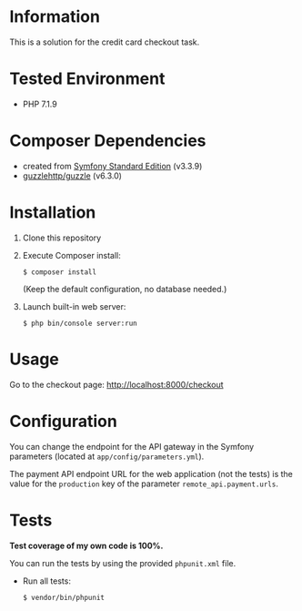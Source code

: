 # Information

This is a solution for the credit card checkout task.

# Tested Environment

*   PHP 7.1.9

# Composer Dependencies

*   created from [Symfony Standard Edition] (v3.3.9)
*   [guzzlehttp/guzzle] (v6.3.0)

# Installation

1.  Clone this repository

1.  Execute Composer install:

    ```console
    $ composer install
    ```

    (Keep the default configuration, no database needed.)

1.  Launch built-in web server:

    ```console
    $ php bin/console server:run
    ```

# Usage

Go to the checkout page: <http://localhost:8000/checkout>

# Configuration

You can change the endpoint for the API gateway in the Symfony parameters (located at `app/config/parameters.yml`).

The payment API endpoint URL for the web application (not the tests) is the value for the `production` key of the
parameter `remote_api.payment.urls`.

# Tests

**Test coverage of my own code is 100%.**

You can run the tests by using the provided `phpunit.xml` file.

*   Run all tests:

    ```console
    $ vendor/bin/phpunit
    ```

[Symfony Standard Edition]: https://github.com/symfony/symfony-standard
[guzzlehttp/guzzle]: https://packagist.org/packages/guzzlehttp/guzzle
